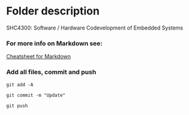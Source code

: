 # Folder description
SHC4300: Software / Hardware Codevelopment of Embedded Systems

### For more info on Markdown see:
[Cheatsheet for Markdown](https://github.com/adam-p/markdown-here/wiki/Markdown-Cheatsheet)

### Add all files, commit and push
`git add -A`

`git commit -m "Update"`

`git push`
